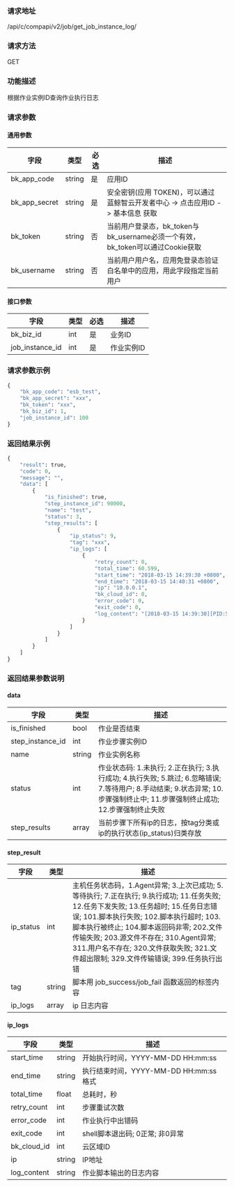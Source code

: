
### 请求地址

/api/c/compapi/v2/job/get_job_instance_log/



### 请求方法

GET


### 功能描述

根据作业实例ID查询作业执行日志

### 请求参数


#### 通用参数

| 字段 | 类型 | 必选 |  描述 |
|-----------|------------|--------|------------|
| bk_app_code  |  string    | 是 | 应用ID     |
| bk_app_secret|  string    | 是 | 安全密钥(应用 TOKEN)，可以通过 蓝鲸智云开发者中心 -&gt; 点击应用ID -&gt; 基本信息 获取 |
| bk_token     |  string    | 否 | 当前用户登录态，bk_token与bk_username必须一个有效，bk_token可以通过Cookie获取 |
| bk_username  |  string    | 否 | 当前用户用户名，应用免登录态验证白名单中的应用，用此字段指定当前用户 |

#### 接口参数

| 字段      |  类型      | 必选   |  描述      |
|-----------|------------|--------|------------|
| bk_biz_id       |  int    | 是     | 业务ID |
| job_instance_id |  int    | 是     | 作业实例ID |

### 请求参数示例

```python
{
    "bk_app_code": "esb_test",
    "bk_app_secret": "xxx",
    "bk_token": "xxx",
    "bk_biz_id": 1,
    "job_instance_id": 100
}
```

### 返回结果示例

```python
{
    "result": true,
    "code": 0,
    "message": "",
    "data": [
        {
            "is_finished": true,
            "step_instance_id": 90000,
            "name": "test",
            "status": 3,
            "step_results": [
                {
                    "ip_status": 9,
                    "tag": "xxx",
                    "ip_logs": [
                        {
                            "retry_count": 0,
                            "total_time": 60.599,
                            "start_time": "2018-03-15 14:39:30 +0800",
                            "end_time": "2018-03-15 14:40:31 +0800",
                            "ip": "10.0.0.1",
                            "bk_cloud_id": 0,
                            "error_code": 0,
                            "exit_code": 0,
                            "log_content": "[2018-03-15 14:39:30][PID:56875] job_start\n"
                        }
                    ]
                }
            ]
        }
    ]
}
```
### 返回结果参数说明

#### data

| 字段      | 类型      | 描述      |
|-----------|-----------|-----------|
| is_finished      | bool      | 作业是否结束 |
| step_instance_id | int       | 作业步骤实例ID |
| name             | string    | 作业实例名称 |
| status           | int       | 作业状态码: 1.未执行; 2.正在执行; 3.执行成功; 4.执行失败; 5.跳过; 6.忽略错误; 7.等待用户; 8.手动结束; 9.状态异常; 10.步骤强制终止中; 11.步骤强制终止成功; 12.步骤强制终止失败 |
| step_results     | array     | 当前步骤下所有ip的日志，按tag分类或ip的执行状态(ip_status)归类存放 |

#### step_result

| 字段      | 类型      | 描述      |
|-----------|-----------|-----------|
| ip_status      | int      | 主机任务状态码，1.Agent异常; 3.上次已成功; 5.等待执行; 7.正在执行; 9.执行成功; 11.任务失败; 12.任务下发失败; 13.任务超时; 15.任务日志错误; 101.脚本执行失败; 102.脚本执行超时; 103.脚本执行被终止; 104.脚本返回码非零; 202.文件传输失败; 203.源文件不存在; 310.Agent异常; 311.用户名不存在; 320.文件获取失败; 321.文件超出限制; 329.文件传输错误; 399.任务执行出错 |
| tag            | string   | 脚本用 job_success/job_fail 函数返回的标签内容 |
| ip_logs        | array    | ip 日志内容 |

#### ip_logs

| 字段      | 类型      | 描述      |
|-----------|-----------|-----------|
| start_time    | string      | 开始执行时间，YYYY-MM-DD HH:mm:ss |
| end_time      | string      | 执行结束时间，YYYY-MM-DD HH:mm:ss格式 |
| total_time    | float       | 总耗时，秒 |
| retry_count   | int         | 步骤重试次数 |
| error_code    | int         | 作业执行中出错码 |
| exit_code     | int         | shell脚本退出码; 0正常; 非0异常 |
| bk_cloud_id   | int         | 云区域ID |
| ip            | string      | IP地址 |
| log_content   | string      | 作业脚本输出的日志内容 |